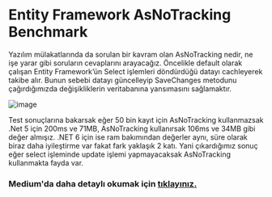# Entity Framework AsNoTracking Benchmark
Yazılım mülakatlarında da sorulan bir kavram olan AsNoTracking nedir, ne işe yarar gibi soruların cevaplarını arayacağız.
Öncelikle default olarak çalışan Entity Framework’ün Select işlemleri döndürdüğü datayı cachleyerek takibe alır. Bunun sebebi datayı güncelleyip SaveChanges metodunu çağırdığımızda değişikliklerin veritabanına yansımasını sağlamaktır. 

![image](https://miro.medium.com/max/700/1*cIoAxomg49yh4wVH2UDalQ.png)

Test sonuçlarına bakarsak eğer 50 bin kayıt için AsNoTracking kullanmazsak .Net 5 için 200ms ve 71MB, AsNoTracking kullanırsak 106ms ve 34MB gibi değer almışız. .NET 6 için ise ram bakımından değerler aynı, süre olarak biraz daha iyileştirme var fakat fark yaklaşık 2 katı. Yani çıkardığımız sonuç eğer select işleminde update işlemi yapmayacaksak AsNoTracking kullanmakta fayda var.

### Medium'da daha detaylı okumak için [tıklayınız.](https://medium.com/@nihatclk/ef-asnotracking-kullan%C4%B1m%C4%B1-ea4c4d959e24)

